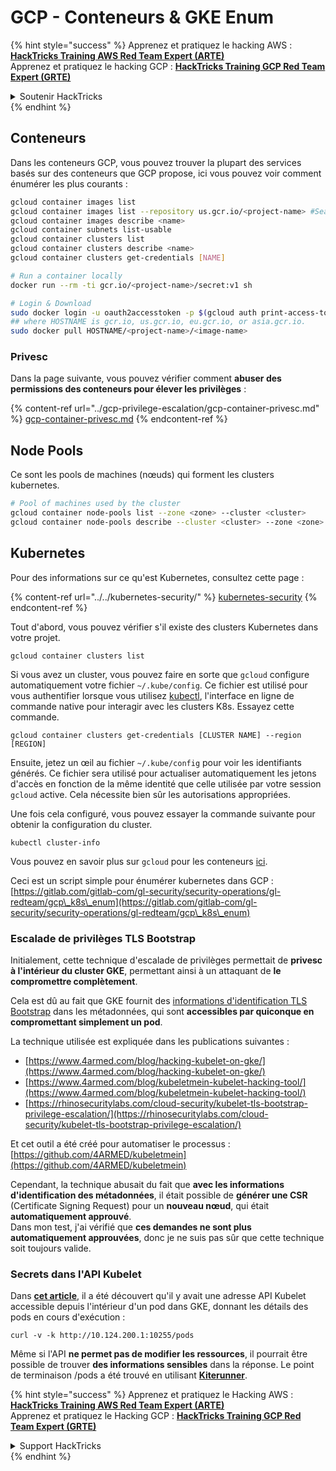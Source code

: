 # GCP - Conteneurs & GKE Enum

{% hint style="success" %}
Apprenez et pratiquez le hacking AWS :<img src="../../../.gitbook/assets/image (1).png" alt="" data-size="line">[**HackTricks Training AWS Red Team Expert (ARTE)**](https://training.hacktricks.xyz/courses/arte)<img src="../../../.gitbook/assets/image (1).png" alt="" data-size="line">\
Apprenez et pratiquez le hacking GCP : <img src="../../../.gitbook/assets/image (2).png" alt="" data-size="line">[**HackTricks Training GCP Red Team Expert (GRTE)**<img src="../../../.gitbook/assets/image (2).png" alt="" data-size="line">](https://training.hacktricks.xyz/courses/grte)

<details>

<summary>Soutenir HackTricks</summary>

* Consultez les [**plans d'abonnement**](https://github.com/sponsors/carlospolop) !
* **Rejoignez le** 💬 [**groupe Discord**](https://discord.gg/hRep4RUj7f) ou le [**groupe telegram**](https://t.me/peass) ou **suivez** nous sur **Twitter** 🐦 [**@hacktricks\_live**](https://twitter.com/hacktricks\_live)**.**
* **Partagez des astuces de hacking en soumettant des PR aux** [**HackTricks**](https://github.com/carlospolop/hacktricks) et [**HackTricks Cloud**](https://github.com/carlospolop/hacktricks-cloud) dépôts github.

</details>
{% endhint %}

## Conteneurs

Dans les conteneurs GCP, vous pouvez trouver la plupart des services basés sur des conteneurs que GCP propose, ici vous pouvez voir comment énumérer les plus courants :
```bash
gcloud container images list
gcloud container images list --repository us.gcr.io/<project-name> #Search in other subdomains repositories
gcloud container images describe <name>
gcloud container subnets list-usable
gcloud container clusters list
gcloud container clusters describe <name>
gcloud container clusters get-credentials [NAME]

# Run a container locally
docker run --rm -ti gcr.io/<project-name>/secret:v1 sh

# Login & Download
sudo docker login -u oauth2accesstoken -p $(gcloud auth print-access-token) https://HOSTNAME
## where HOSTNAME is gcr.io, us.gcr.io, eu.gcr.io, or asia.gcr.io.
sudo docker pull HOSTNAME/<project-name>/<image-name>
```
### Privesc

Dans la page suivante, vous pouvez vérifier comment **abuser des permissions des conteneurs pour élever les privilèges** :

{% content-ref url="../gcp-privilege-escalation/gcp-container-privesc.md" %}
[gcp-container-privesc.md](../gcp-privilege-escalation/gcp-container-privesc.md)
{% endcontent-ref %}

## Node Pools

Ce sont les pools de machines (nœuds) qui forment les clusters kubernetes.
```bash
# Pool of machines used by the cluster
gcloud container node-pools list --zone <zone> --cluster <cluster>
gcloud container node-pools describe --cluster <cluster> --zone <zone> <node-pool>
```
## Kubernetes

Pour des informations sur ce qu'est Kubernetes, consultez cette page :

{% content-ref url="../../kubernetes-security/" %}
[kubernetes-security](../../kubernetes-security/)
{% endcontent-ref %}

Tout d'abord, vous pouvez vérifier s'il existe des clusters Kubernetes dans votre projet.
```
gcloud container clusters list
```
Si vous avez un cluster, vous pouvez faire en sorte que `gcloud` configure automatiquement votre fichier `~/.kube/config`. Ce fichier est utilisé pour vous authentifier lorsque vous utilisez [kubectl](https://kubernetes.io/docs/reference/kubectl/overview/), l'interface en ligne de commande native pour interagir avec les clusters K8s. Essayez cette commande.
```
gcloud container clusters get-credentials [CLUSTER NAME] --region [REGION]
```
Ensuite, jetez un œil au fichier `~/.kube/config` pour voir les identifiants générés. Ce fichier sera utilisé pour actualiser automatiquement les jetons d'accès en fonction de la même identité que celle utilisée par votre session `gcloud` active. Cela nécessite bien sûr les autorisations appropriées.

Une fois cela configuré, vous pouvez essayer la commande suivante pour obtenir la configuration du cluster.
```
kubectl cluster-info
```
Vous pouvez en savoir plus sur `gcloud` pour les conteneurs [ici](https://cloud.google.com/sdk/gcloud/reference/container/).

Ceci est un script simple pour énumérer kubernetes dans GCP : [https://gitlab.com/gitlab-com/gl-security/security-operations/gl-redteam/gcp\_k8s\_enum](https://gitlab.com/gitlab-com/gl-security/security-operations/gl-redteam/gcp\_k8s\_enum)

### Escalade de privilèges TLS Bootstrap

Initialement, cette technique d'escalade de privilèges permettait de **privesc à l'intérieur du cluster GKE**, permettant ainsi à un attaquant de **le compromettre complètement**.

Cela est dû au fait que GKE fournit des [informations d'identification TLS Bootstrap](https://kubernetes.io/docs/reference/command-line-tools-reference/kubelet-tls-bootstrapping/) dans les métadonnées, qui sont **accessibles par quiconque en compromettant simplement un pod**.

La technique utilisée est expliquée dans les publications suivantes :

* [https://www.4armed.com/blog/hacking-kubelet-on-gke/](https://www.4armed.com/blog/hacking-kubelet-on-gke/)
* [https://www.4armed.com/blog/kubeletmein-kubelet-hacking-tool/](https://www.4armed.com/blog/kubeletmein-kubelet-hacking-tool/)
* [https://rhinosecuritylabs.com/cloud-security/kubelet-tls-bootstrap-privilege-escalation/](https://rhinosecuritylabs.com/cloud-security/kubelet-tls-bootstrap-privilege-escalation/)

Et cet outil a été créé pour automatiser le processus : [https://github.com/4ARMED/kubeletmein](https://github.com/4ARMED/kubeletmein)

Cependant, la technique abusait du fait que **avec les informations d'identification des métadonnées**, il était possible de **générer une CSR** (Certificate Signing Request) pour un **nouveau nœud**, qui était **automatiquement approuvé**.\
Dans mon test, j'ai vérifié que **ces demandes ne sont plus automatiquement approuvées**, donc je ne suis pas sûr que cette technique soit toujours valide.

### Secrets dans l'API Kubelet <a href="#the-kubelet-api-git-secrets-redux" id="the-kubelet-api-git-secrets-redux"></a>

Dans [**cet article**](https://blog.assetnote.io/2022/05/06/cloudflare-pages-pt3/), il a été découvert qu'il y avait une adresse API Kubelet accessible depuis l'intérieur d'un pod dans GKE, donnant les détails des pods en cours d'exécution :
```
curl -v -k http://10.124.200.1:10255/pods
```
Même si l'API **ne permet pas de modifier les ressources**, il pourrait être possible de trouver **des informations sensibles** dans la réponse. Le point de terminaison /pods a été trouvé en utilisant [**Kiterunner**](https://github.com/assetnote/kiterunner).

{% hint style="success" %}
Apprenez et pratiquez le Hacking AWS :<img src="../../../.gitbook/assets/image (1).png" alt="" data-size="line">[**HackTricks Training AWS Red Team Expert (ARTE)**](https://training.hacktricks.xyz/courses/arte)<img src="../../../.gitbook/assets/image (1).png" alt="" data-size="line">\
Apprenez et pratiquez le Hacking GCP : <img src="../../../.gitbook/assets/image (2).png" alt="" data-size="line">[**HackTricks Training GCP Red Team Expert (GRTE)**<img src="../../../.gitbook/assets/image (2).png" alt="" data-size="line">](https://training.hacktricks.xyz/courses/grte)

<details>

<summary>Support HackTricks</summary>

* Consultez les [**plans d'abonnement**](https://github.com/sponsors/carlospolop)!
* **Rejoignez le** 💬 [**groupe Discord**](https://discord.gg/hRep4RUj7f) ou le [**groupe telegram**](https://t.me/peass) ou **suivez-nous sur** **Twitter** 🐦 [**@hacktricks\_live**](https://twitter.com/hacktricks\_live)**.**
* **Partagez des astuces de hacking en soumettant des PRs aux** [**HackTricks**](https://github.com/carlospolop/hacktricks) et [**HackTricks Cloud**](https://github.com/carlospolop/hacktricks-cloud) dépôts github.

</details>
{% endhint %}
